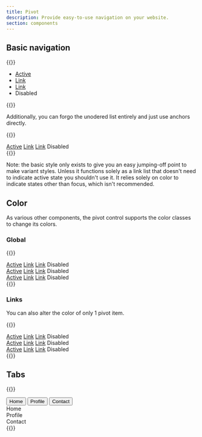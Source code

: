 ```yaml
---
title: Pivot
description: Provide easy-to-use navigation on your website.
section: components
---
```


## Basic navigation
{{<example>}}
<nav aria-label="Navigation">
  <ul class="pivot">
    <li class="pivot-item">
      <a class="pivot-link active" href="#" aria-current="page">Active</a>
    </li>
    <li class="pivot-item">
      <a class="pivot-link" href="#">Link</a>
    </li>
    <li class="pivot-item">
      <a class="pivot-link" href="#">Link</a>
    </li>
    <li class="pivot-item">
      <a class="pivot-link disabled">Disabled</a>
    </li>
  </ul>
</nav>
{{</example>}}

Additionally, you can forgo the unodered list entirely and just use anchors directly.

{{<example>}}
<nav class="pivot" aria-label="Navigation">
  <a class="pivot-link active" href="#" aria-current="page">Active</a>
  <a class="pivot-link" href="#">Link</a>
  <a class="pivot-link" href="#">Link</a>
  <a class="pivot-link disabled">Disabled</a>
</nav>
{{</example>}}

Note: the basic style only exists to give you an easy jumping-off point to make variant styles. Unless it functions solely as a link list that doesn't need to indicate active state you shouldn't use it. It relies solely on color to indicate states other than focus, which isn't recommended.

## Color
As various other components, the pivot control supports the color classes to change its colors.

### Global
{{<example>}}
<nav class="pivot red mb-3" aria-label="Navigation">
  <a class="pivot-link active" href="#" aria-current="page">Active</a>
  <a class="pivot-link" href="#">Link</a>
  <a class="pivot-link" href="#">Link</a>
  <a class="pivot-link disabled">Disabled</a>
</nav>
<nav class="pivot pivot green mb-3" aria-label="Navigation">
  <a class="pivot-link active" href="#" aria-current="page">Active</a>
  <a class="pivot-link" href="#">Link</a>
  <a class="pivot-link" href="#">Link</a>
  <a class="pivot-link disabled">Disabled</a>
</nav>
<nav class="pivot pivot brown" aria-label="Navigation">
  <a class="pivot-link active" href="#" aria-current="page">Active</a>
  <a class="pivot-link" href="#">Link</a>
  <a class="pivot-link" href="#">Link</a>
  <a class="pivot-link disabled">Disabled</a>
</nav>
{{</example>}}

### Links
You can also alter the color of only 1 pivot item.

{{<example>}}
<nav class="pivot mb-3" aria-label="Navigation">
  <a class="pivot-link active" href="#" aria-current="page">Active</a>
  <a class="pivot-link" href="#">Link</a>
  <a class="pivot-link rose" href="#">Link</a>
  <a class="pivot-link disabled">Disabled</a>
</nav>
<nav class="pivot pivot green mb-3" aria-label="Navigation">
  <a class="pivot-link active" href="#" aria-current="page">Active</a>
  <a class="pivot-link" href="#">Link</a>
  <a class="pivot-link accent" href="#">Link</a>
  <a class="pivot-link disabled">Disabled</a>
</nav>
<nav class="pivot pivot brown" aria-label="Navigation">
  <a class="pivot-link active" href="#" aria-current="page">Active</a>
  <a class="pivot-link" href="#">Link</a>
  <a class="pivot-link rose" href="#">Link</a>
  <a class="pivot-link disabled">Disabled</a>
</nav>
{{</example>}}

## Tabs
{{<example>}}
<nav class="pivot pivot" id="myTab" role="tablist">
  <button class="pivot-link active" id="home-tab" data-mellow-toggle="tab" data-mellow-target="#home" type="button" role="tab" aria-controls="home" aria-selected="true">Home</button>
  <button class="pivot-link" id="profile-tab" data-mellow-toggle="tab" data-mellow-target="#profile" type="button" role="tab" aria-controls="profile" aria-selected="false">Profile</button>
  <button class="pivot-link" id="contact-tab" data-mellow-toggle="tab" data-mellow-target="#contact" type="button" role="tab" aria-controls="contact" aria-selected="false">Contact</button>
</nav>
<div class="tab-box mt-3" id="tabbox">
  <div class="tab-content show active" id="home" role="tabpanel" aria-labelledby="home-tab">Home</div>
  <div class="tab-content" id="profile" role="tabpanel" aria-labelledby="profile-tab">Profile</div>
  <div class="tab-content" id="contact" role="tabpanel" aria-labelledby="contact-tab">Contact</div>
</div>
{{</example>}}
